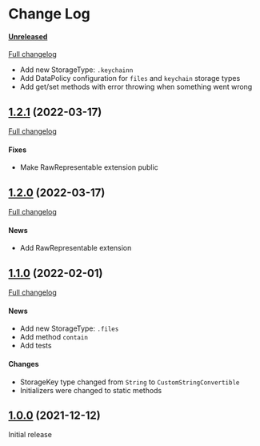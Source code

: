 # Change Log

#### [Unreleased](https://github.com/siginur/SMStorage/tree/HEAD)
[Full changelog](https://github.com/siginur/SMStorage/compare/v1.2.1...HEAD)
- Add new StorageType: `.keychainn`
- Add DataPolicy configuration for `files` and `keychain` storage types
- Add get/set methods with error throwing when something went wrong

## [1.2.1](https://github.com/siginur/SMStorage/tree/v1.2.1) (2022-03-17)
[Full changelog](https://github.com/siginur/SMStorage/compare/v1.2.0...v1.2.1)
#### Fixes
- Make RawRepresentable extension public

## [1.2.0](https://github.com/siginur/SMStorage/tree/v1.2.0) (2022-03-17)
[Full changelog](https://github.com/siginur/SMStorage/compare/v1.1.0...v1.2.0)
#### News
- Add RawRepresentable extension

## [1.1.0](https://github.com/siginur/SMStorage/tree/v1.1.0) (2022-02-01)
[Full changelog](https://github.com/siginur/SMStorage/compare/v1.0.0...v1.1.0)
#### News
- Add new StorageType: `.files`
- Add method `contain`
- Add tests
#### Changes
- StorageKey type changed from `String` to `CustomStringConvertible`
- Initializers were changed to static methods

## [1.0.0](https://github.com/siginur/SMStorage/tree/v1.0.0) (2021-12-12)
Initial release
